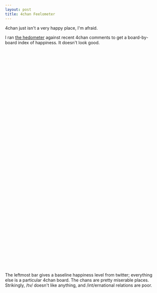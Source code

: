 ```yaml
---
layout: post
title: 4chan Feelometer
---
```

<!--<script src="/bower_components/Chart.js/Chart.min.js"></script>-->

<script type="text/javascript" src="https://www.google.com/jsapi"></script>
	
<script type="text/javascript">
google.load('visualization', '1.0', {'packages':['corechart']});
google.setOnLoadCallback(drawChart);
function drawChart() {
	var boards = ['a','b','c','d','e','f','g','gif','h','hr','k',
							'm','n','o','p','r','s','t','u','v','vg','vr','w',
							'wg','i','r9k','s4s','cm','hm','lgbt','y','3','adv',
							'an','asp','biz','cgl','ck','co','diy','fa','fit','gd',
							'hc','int','jp','lit','mlp','mu','n','out','po','pol',
							'sci','soc','sp','tg','toy','trv','tv','vp','wsg'];
// results as of writing 
var initialResults = {"3":3.717772598635,"e":3.4072206005003847,"b":3.4714007421150272,"d":3.521765356945243,"c":3.10407075471697,"a":3.2774188693444084,"f":3.2876995305164334,"gif":3.304019228201367,"hr":3.2965088757396477,"h":3.4773313751088106,"g":3.2568326863609895,"k":3.4474679127726593,"m":3.265167722574244,"r":3.1763204868154062,"s":3.2989234972677366,"n":3.6079084853499057,"p":3.1702995670996406,"o":3.502911120652695,"t":3.167628294036049,"u":3.386790540540594,"v":3.433940753345251,"vg":3.408419144307482,"vr":3.505503872216925,"w":3.133600188368235,"wg":3.406062839410372,"i":3.4442729932578744,"s4s":2.769884897797167,"r9k":3.67447636063777,"hm":3.548354668232552,"cm":3.0612879322512216,"lgbt":3.6474513142958074,"y":3.348266489890607,"adv":3.878784396601137,"an":3.7611166178245927,"asp":3.651778796333264,"biz":3.8119904098852904,"cgl":3.6216065525238776,"ck":3.4965143243091896,"co":3.2599369131456033,"diy":3.6677878810465243,"fa":3.6185966951756745,"gd":3.5176594876815854,"fit":3.5341059602649723,"jp":3.4700622296426062,"int":2.6450604572076393,"lit":3.574416589111315,"hc":3.4090370660913756,"mlp":3.4792861691657797,"mu":3.2883805074654484,"out":3.5575527260214455,"po":3.412908346562018,"pol":3.498193144628907,"sp":3.359657084758297,"soc":3.3805976726572347,"sci":3.50800346054032,"tg":3.4398325242719108,"toy":3.468334810547409,"tv":2.8673373403456286,"vp":3.184443232357164,"trv":3.7700437158470517,"wsg":3.191446551160498};

var data = new google.visualization.DataTable();
data.addColumn('string', 'Board');
data.addColumn('number', 'Happiness');
data.addRows([['twitter', 6.012]]);
data.addRows(_.map(boards, function(board) { return [board, initialResults[board]] }));

console.log(data);
var options = {'title':'4chan Feels',
               'width':720,
               'height':720,
							 'legend': {position: 'none'}};
var chart = new google.visualization.ColumnChart(document.getElementById('chart_div'));

chart.draw(data, options);	

}
</script>

4chan just isn't a very happy place, I'm afraid.

I ran [the hedometer](http://hedonometer.org/) against
recent 4chan comments to get a
board-by-board index of happiness.  It doesn't look good.

<!--<canvas style="padding-left: 0;padding-right: 0;margin-left: auto;margin-right: auto;display: block;" id="initialFeel" width="720" height="720"></canvas>-->
<div id="chart_div" style="width: 960px; height: 720px;"></div>

The leftmost bar gives a baseline happiness level from twitter; everything else is a particular 4chan board.  The chans are pretty miserable places.  Strikingly, /tv/ doesn't like anything, and /int/ernational relations are poor.







